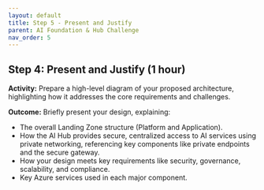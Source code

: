 ```yaml
---
layout: default
title: Step 5 - Present and Justify
parent: AI Foundation & Hub Challenge
nav_order: 5
---
```


## Step 4: Present and Justify (1 hour)

**Activity:** Prepare a high-level diagram of your proposed architecture, highlighting how it addresses the core requirements and challenges.

**Outcome:** Briefly present your design, explaining:
* The overall Landing Zone structure (Platform and Application).
* How the AI Hub provides secure, centralized access to AI services using private networking, referencing key components like private endpoints and the secure gateway.
* How your design meets key requirements like security, governance, scalability, and compliance.
* Key Azure services used in each major component.